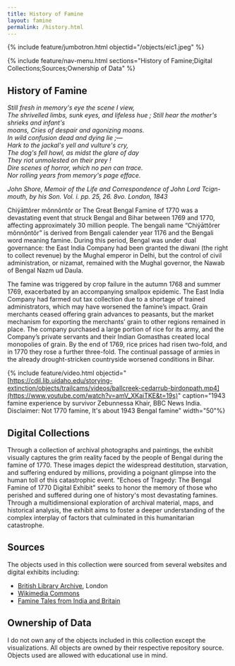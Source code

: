 ```yaml
---
title: History of Famine
layout: famine
permalink: /history.html
---
```

{% include feature/jumbotron.html objectid="/objects/eic1.jpeg" %}

{% include feature/nav-menu.html sections="History of Famine;Digital Collections;Sources;Ownership of Data" %}

## History of Famine

*Still fresh in memory's eye the scene I view,<br>
The shrivelled limbs, sunk eyes, and lifeless hue ; Still hear the mother's shrieks and infant's<br>
moans, Cries of despair and agonizing moans.<br>
In wild confusion dead and dying lie ;—<br>
Hark to the jackal's yell and vulture's cry,<br>
The dog's fell howl, as midst the glare of day<br>
They riot unmolested on their prey !<br>
Dire scenes of horror, which no pen can trace.<br>
Nor rolling years from memory's page efface.*<br>

*John Shore, Memoir of the Life and Correspondence of John Lord Tcign- mouth, by his Son. Vol. i. pp. 25, 26. 8vo. London, 1843*


Chiẏāttôrer mônnôntôr or The Great Bengal Famine of 1770 was a devastating event that struck Bengal and Bihar between 1769 and 1770, affecting approximately 30 million people. The bengali name “Chiẏāttôrer mônnôntôr” is derived from Bengali calender year 1176 and the Bengali word meaning famine. During this period, Bengal was under dual governance: the East India Company had been granted the diwani (the right to collect revenue) by the Mughal emperor in Delhi, but the control of civil administration, or nizamat, remained with the Mughal governor, the Nawab of Bengal Nazm ud Daula. 

The famine was triggered by crop failure in the autumn 1768 and summer 1769, exacerbated by an accompanying smallpox epidemic. The East India Company had farmed out tax collection due to a shortage of trained administrators, which may have worsened the famine’s impact. Grain merchants ceased offering grain advances to peasants, but the market mechanism for exporting the merchants’ grain to other regions remained in place. The company purchased a large portion of rice for its army, and the Company’s private servants and their Indian Gomasthas created local monopolies of grain. By the end of 1769, rice prices had risen two-fold, and in 1770 they rose a further three-fold. The continual passage of armies in the already drought-stricken countryside worsened conditions in Bihar.

{% include feature/video.html objectid="[https://cdil.lib.uidaho.edu/storying-extinction/objects/trailcams/videos/ballcreek-cedarrub-birdonpath.mp4](https://www.youtube.com/watch?v=amV_XKaiTKE&t=19s)" caption="1943 famine experience by survivor Zebunnessa Khair, BBC News India. Disclaimer: Not 1770 famine, It's about 1943 Bengal famine" width="50"%}

## Digital Collections

Through a collection of archival photographs and paintings, the exhibit visually captures the grim reality faced by the people of Bengal during the famine of 1770. These images depict the widespread destitution, starvation, and suffering endured by millions, providing a poignant glimpse into the human toll of this catastrophic event. "Echoes of Tragedy: The Bengal Famine of 1770 Digital Exhibit" seeks to honor the memory of those who perished and suffered during one of history's most devastating famines. Through a multidimensional exploration of archival material, maps, and historical analysis, the exhibit aims to foster a deeper understanding of the complex interplay of factors that culminated in this humanitarian catastrophe.


## Sources

The objects used in this collection were sourced from several websites and digital exhibits including:
* [British Library Archive](https://imagesonline.bl.uk/search/), London
* [Wikimedia Commons](https://commons.wikimedia.org/wiki/Main_Page)
* [Famine Tales from India and Britain](https://faminetales.exeter.ac.uk/collections/show/5)

## Ownership of Data

I do not own any of the objects included in this collection except the visualizations. All objects are owned by their respective repository source. Objects used are allowed with educational use in mind.
